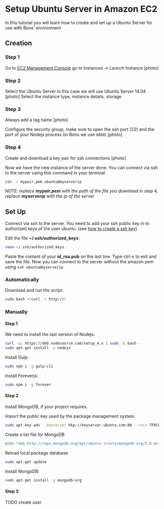 # Setup Ubuntu Server in Amazon EC2

In this tutorial you will learn how to create and set up a Ubuntu Server for use with Bons' environment

## Creation

### Step 1
  Go to [EC2 Management Console](https://console.aws.amazon.com/ec2/v2/home) go to Instances -> Launch Instance
  [photo]

### Step 2
  Select the Ubuntu Server in this case we will use Ubuntu Server 14.04
  [photo]
  Select the instance type, instance details, storage

### Step 3
  Always add a tag name
  [photo]

  Configure the security group, make sure to open the ssh port (22) and the port of your Nodejs process (in Bons we use `8080`)
  [photo]

### Step 4
  Create and download a key pair for ssh connections
  [photo]

Now we have the new instance of the server done. You can connect via ssh to the server using this command in your terminal
```bash
ssh -i mypair.pem ubuntu@myserverip
```

_NOTE: replace __mypair.pem__ with the path of the file you download in step 4, replace __myserverip__ with the ip of the server_

## Set Up

Connect via ssh to the server.
You need to add your ssh public key in to authorized keys of the user ubuntu. (see [how to create a ssh key](./how-to-create-ssh-key.md))

Edit the file __~/.ssh/authorized_keys__:
```bash
nano ~/.ssh/authorized_keys
```

Paste the content of your __id_rsa.pub__ on the last line. Type ctrl-x to exit and save the file.
Now you can connect to the server without the amazon pem using `ssh ubuntu@myserverip`

### Automatically
Download and run the script:
```bash
sudo bash <(curl -s http://)
```

### Manually

#### Step 1
We need to install the last version of Nodejs:
```bash
curl -sL https://deb.nodesource.com/setup_4.x | sudo -E bash -
sudo apt-get install -y nodejs
```

Install Gulp:
```bash
sudo npm i -g gulp-cli
```

Install Foreverjs:
```bash
sudo npm i -g forever
```

#### Step 2
Install MongoDB, if your project requires.

Import the public key used by the package management system.
```bash
sudo apt-key adv --keyserver hkp://keyserver.ubuntu.com:80 --recv 7F0CEB10
```
Create a list file for MongoDB
```bash
echo "deb http://repo.mongodb.org/apt/ubuntu trusty/mongodb-org/3.0 multiverse" | sudo tee /etc/apt/sources.list.d/mongodb-org-3.0.list
```

Reload local package database
```bash
sudo apt-get update
```

Install MongoDB:
```bash
sudo apt-get install -y mongodb-org
```

#### Step 3
TODO create user
